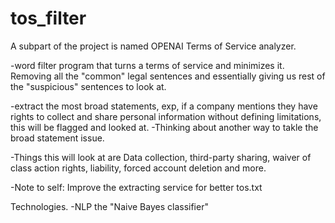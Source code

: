 ﻿# tos_filter
A subpart of the project is named OPENAI Terms of Service analyzer. 

-word filter program that turns a terms of service and minimizes it. Removing all the "common" legal sentences and essentially giving us rest of the "suspicious" sentences to look at. 

-extract the most broad statements, exp, if a company mentions they have rights to collect and share personal information without defining limitations, this will be flagged and looked at.
-Thinking about another way to takle the broad statement issue.

-Things this will look at are Data collection, third-party sharing, waiver of class action rights, liability, forced account deletion and more. 

-Note to self: Improve the extracting service for better tos.txt

Technologies.
-NLP the "Naive Bayes classifier" 
